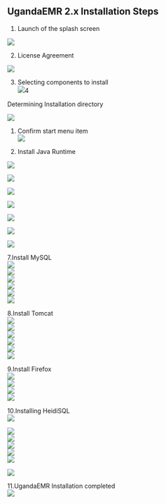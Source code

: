 ## UgandaEMR 2.x Installation Steps

1. Launch of the splash screen

![](/images/installer/splash.jpg)

2. License Agreement

![](/images/installer/1.2-agreement.jpg)

3. Selecting components to install  
![](/images/installer/1.3-components.jpg)4

Determining Installation directory

![](/images/installer/1.4-location.jpg)

1. Confirm start menu item  
   ![](/images/installer/1.5-shortcut.jpg)

2. Install Java Runtime

![](/images/installer/2.1-inst-java.jpg)

![](/assets/Java1.1.PNG)

![](/assets/Java2.PNG)

![](/assets/Java3.PNG)

![](/assets/Java4.PNG)

![](/assets/Java5.PNG)

![](/assets/Java6.PNG)

7.Install MySQL  
![](/images/installer/3.1-mysql-configure.jpg)  
![](/images/installer/3.2-standard.jpg)  
![](/images/installer/3.3-comd1.jpg)  
![](/images/installer/3.4-password-for-root.jpg)  
![](/images/installer/3.5-execute.jpg)  
![](/images/installer/3.6-mysql-finished.jpg)

8.Install Tomcat  
![](/images/installer/4.1-tomcat-installation.jpg)  
![](/images/installer/4.2-tomcat-agree.jpg)  
![](/images/installer/4.3-java-directory.jpg)  
![](/images/installer/4.4-tomcat-componets.jpg)  
![](/images/installer/4.5-configure-tomccat.jpg)  
![](/images/installer/4.7-tomcat-complete.jpg)

9.Install Firefox  
![](/images/installer/5.3-fire-fox-inst.jpg)  
![](/images/installer/5.4-fire-standard.jpg)  
![](/images/installer/5.5-fire-fox-directory.jpg)  
![](/images/installer/5.1-fire.jpg)

10.Installing HeidiSQL  
![](/images/installer/1.1heidisql.PNG)

![](/images/installer/1.2heidisql.PNG)  
![](/images/installer/1.3heidisql.PNG)  
![](/images/installer/1.4heidisql.PNG)  
![](/images/installer/1.5heidisql.PNG)  
![](/images/installer/1.6heidisql.PNG)

![](/images/installer/1.7heidisql.PNG)

11.UgandaEMR Installation completed  
![](/images/installer/6.0-complete-installation.jpg)

